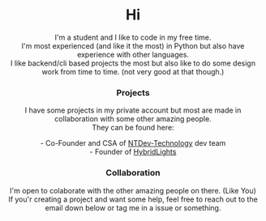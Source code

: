 <div align = center >

<h1 > Hi</h1>


<p >I'm a student and I like to code in my free time.<br>
I'm most experienced (and like it the most) in Python but also have experience with other languages.<br>
I like backend/cli based projects the most but also like to do some design work from time to time. (not very good at that though.)</p>

<h3 >Projects </h3>
<p > I have some projects in my private account but most are made in collaboration with some other amazing people. <br>
They can be found here:</p>
  - Co-Founder and CSA of <a href="https://www.github.com/ntdev-technology">NTDev-Technology</a> dev team
  <br>
  - Founder of <a href="https://www.github.com/hybridlights">HybridLights</a>


<h3 >Collaboration </h3>
<p >I'm open to colaborate with the other amazing people on there. (Like You) <br> If you'r creating a project and want some help, feel free to reach out to the email down below or tag me in a issue or something. 
<!--
<h3 >Support</h3>
<p>If you want to support me you can click the button down below.<br>Thanks!</p>

<!--[<kbd> <br> Support Me <br> </kbd>][DONATE]

</div>


[DONATE]: https://www.paypal.com/donate/?hosted_button_id=YLY6FSTV7RPTC
